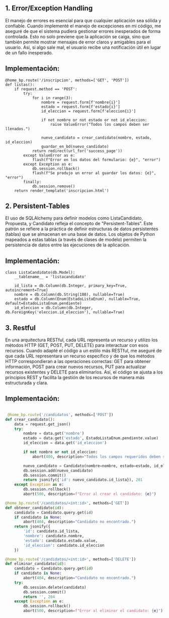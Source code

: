 ## 1. Error/Exception Handling 

El manejo de errores es esencial para que cualquier aplicación sea sólida y confiable. Cuando implementé el manejo de excepciones en mi código, me aseguré de que el sistema pudiera gestionar errores inesperados de forma controlada. Esto no solo previene que la aplicación se caiga, sino que también permite mostrar mensajes de error claros y amigables para el usuario. Así, si algo sale mal, el usuario recibe una notificación útil en lugar de un fallo inesperado.

## Implementación:


    @home_bp.route('/inscripcion', methods=['GET', 'POST'])
    def listas():
        if request.method == 'POST':
            try:
                for i in range(3):
                    nombre = request.form[f'nombre{i}']
                    estado = request.form[f'estado{i}']
                    id_eleccion = request.form[f'eleccion{i}']

                    if not nombre or not estado or not id_eleccion:
                        raise ValueError("Todos los campos deben ser llenados.")

                    nuevo_candidato = crear_candidato(nombre, estado, id_eleccion)
                    guardar_en_bd(nuevo_candidato)
                return redirect(url_for('success_page'))
            except ValueError as e:
                flash(f"Error en los datos del formulario: {e}", "error")
            except Exception as e:
                db.session.rollback()
                flash(f"Se produjo un error al guardar los datos: {e}", "error")
            finally:
                db.session.remove()
        return render_template('inscripcion.html')

## 2. Persistent-Tables
El uso de SQLAlchemy para definir modelos como ListaCandidato, Propuesta, y Candidato refleja el concepto de "Persistent-Tables". Este patrón se refiere a la práctica de definir estructuras de datos persistentes (tablas) que se almacenan en una base de datos. Los objetos de Python mapeados a estas tablas (a través de clases de modelo) permiten la persistencia de datos entre las ejecuciones de la aplicación.

## Implementación:

    class ListaCandidato(db.Model):
        __tablename__ = 'listacandidato'
        
        id_lista = db.Column(db.Integer, primary_key=True, autoincrement=True)
        nombre = db.Column(db.String(100), nullable=True)
        estado = db.Column(Enum(EstadoListaEnum), nullable=True, default=EstadoListaEnum.pendiente)
        id_eleccion = db.Column(db.Integer, db.ForeignKey('eleccion.id_eleccion'), nullable=True)


## 3. Restful 

En una arquitectura RESTful, cada URL representa un recurso y utilizo los métodos HTTP (GET, POST, PUT, DELETE) para interactuar con esos recursos. Cuando adapté el código a un estilo más RESTful, me aseguré de que cada URL representara un recurso específico y de que los métodos HTTP correspondieran a las operaciones correctas: GET para obtener información, POST para crear nuevos recursos, PUT para actualizar recursos existentes y DELETE para eliminarlos. Así, el código se ajusta a los principios REST y facilita la gestión de los recursos de manera más estructurada y clara.

## Implementación:
```python

 @home_bp.route('/candidatos', methods=['POST'])
def crear_candidato():
    data = request.get_json()
    try:
        nombre = data.get('nombre')
        estado = data.get('estado', EstadoListaEnum.pendiente.value)
        id_eleccion = data.get('id_eleccion')

        if not nombre or not id_eleccion:
            abort(400, description="Todos los campos requeridos deben ser proporcionados.")

        nuevo_candidato = Candidato(nombre=nombre, estado=estado, id_eleccion=id_eleccion)
        db.session.add(nuevo_candidato)
        db.session.commit()
        return jsonify({'id': nuevo_candidato.id_lista}), 201
    except Exception as e:
        db.session.rollback()
        abort(500, description=f"Error al crear el candidato: {e}")

@home_bp.route('/candidatos/<int:id>', methods=['GET'])
def obtener_candidato(id):
    candidato = Candidato.query.get(id)
    if candidato is None:
        abort(404, description="Candidato no encontrado.")
    return jsonify({
        'id': candidato.id_lista,
        'nombre': candidato.nombre,
        'estado': candidato.estado.value,
        'id_eleccion': candidato.id_eleccion
    })

@home_bp.route('/candidatos/<int:id>', methods=['DELETE'])
def eliminar_candidato(id):
    candidato = Candidato.query.get(id)
    if candidato is None:
        abort(404, description="Candidato no encontrado.")
    try:
        db.session.delete(candidato)
        db.session.commit()
        return '', 204
    except Exception as e:
        db.session.rollback()
        abort(500, description=f"Error al eliminar el candidato: {e}")